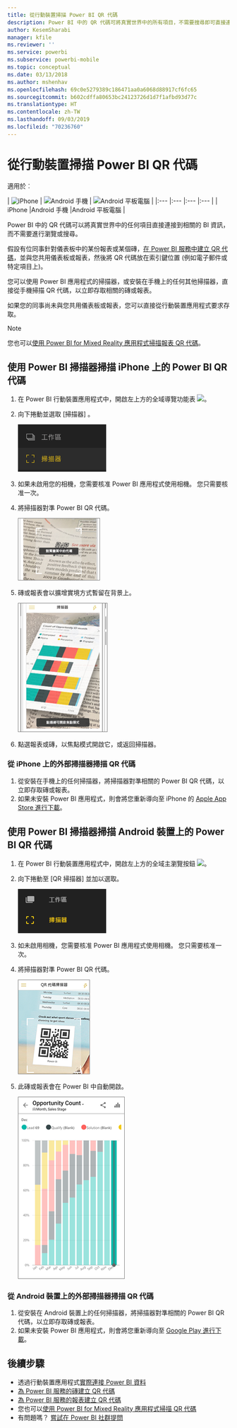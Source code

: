 ```yaml
---
title: 從行動裝置掃描 Power BI QR 代碼
description: Power BI 中的 QR 代碼可將真實世界中的所有項目，不需要搜尋即可直接連接到適用於 iPhone 和 Android 裝置之 Power BI 行動應用程式中的相關 BI 資訊。
author: KesemSharabi
manager: kfile
ms.reviewer: ''
ms.service: powerbi
ms.subservice: powerbi-mobile
ms.topic: conceptual
ms.date: 03/13/2018
ms.author: mshenhav
ms.openlocfilehash: 69c0e5279389c186471aa0a6068d88917cf6fc65
ms.sourcegitcommit: b602cdffa80653bc24123726d1d7f1afbd93d77c
ms.translationtype: HT
ms.contentlocale: zh-TW
ms.lasthandoff: 09/03/2019
ms.locfileid: "70236760"
---
```

# <a name="scan-a-power-bi-qr-code-from-your-mobile-device"></a>從行動裝置掃描 Power BI QR 代碼
適用於︰

| ![iPhone](./media/mobile-apps-qr-code/ios-logo-40-px.png) | ![Android 手機](././media/mobile-apps-qr-code/android-logo-40-px.png) | ![Android 平板電腦](././media/mobile-apps-qr-code/android-logo-40-px.png) |
|:--- |:--- |:--- |:--- |
| iPhone |Android 手機 |Android 平板電腦 |

Power BI 中的 QR 代碼可以將真實世界中的任何項目直接連接到相關的 BI 資訊，而不需要進行瀏覽或搜尋。

假設有位同事針對儀表板中的某份報表或某個磚，[在 Power BI 服務中建立 QR 代碼](../../service-create-qr-code-for-tile.md)，並與您共用儀表板或報表，然後將 QR 代碼放在索引鍵位置 (例如電子郵件或特定項目上)。 

您可以使用 Power BI 應用程式的掃描器，或安裝在手機上的任何其他掃描器，直接從手機掃描 QR 代碼，以立即存取相關的磚或報表。 

如果您的同事尚未與您共用儀表板或報表，您可以直接從行動裝置應用程式要求存取。 

> [!NOTE]
> 您也可以[使用 Power BI for Mixed Reality 應用程式掃描報表 QR 代碼](mobile-mixed-reality-app.md#scan-a-report-qr-code-in-holographic-view)。

## <a name="scan-a-power-bi-qr-code-on-your-iphone-with-the-power-bi-scanner"></a>使用 Power BI 掃描器掃描 iPhone 上的 Power BI QR 代碼
1. 在 Power BI 行動裝置應用程式中，開啟左上方的全域導覽功能表 ![](media/mobile-apps-qr-code/power-bi-iphone-global-nav-button.png)。 
2. 向下捲動並選取 [掃描器]  。 
   
    ![](media/mobile-apps-qr-code/power-bi-iphone-scanner-menu.png)
3. 如果未啟用您的相機，您需要核准 Power BI 應用程式使用相機。 您只需要核准一次。 
4. 將掃描器對準 Power BI QR 代碼。 
   
    ![](media/mobile-apps-qr-code/power-bi-align-qr-code.png)
5. 磚或報表會以擴增實境方式暫留在背景上。
   
    ![](media/mobile-apps-qr-code/power-bi-ios-qr-ar-scanner.png)
6. 點選報表或磚，以焦點模式開啟它，或返回掃描器。

### <a name="scan-a-qr-code-from-an-external-scanner-on-your-iphone"></a>從 iPhone 上的外部掃描器掃描 QR 代碼
1. 從安裝在手機上的任何掃描器，將掃描器對準相關的 Power BI QR 代碼，以立即存取磚或報表。 
2. 如果未安裝 Power BI 應用程式，則會將您重新導向至 iPhone 的 [Apple App Store 進行下載](http://go.microsoft.com/fwlink/?LinkId=522062)。

## <a name="scan-a-power-bi-qr-code-on-your-android-device-with-the-power-bi-scanner"></a>使用 Power BI 掃描器掃描 Android 裝置上的 Power BI QR 代碼
1. 在 Power BI 行動裝置應用程式中，開啟左上方的全域主瀏覽按鈕 ![](media/mobile-apps-qr-code/power-bi-android-global-nav-icon.png)。 
2. 向下捲動至 [QR 掃描器]  並加以選取。
   
    ![](media/mobile-apps-qr-code/power-bi-android-scanner-menu.png)
3. 如未啟用相機，您需要核准 Power BI 應用程式使用相機。 您只需要核准一次。 
4. 將掃描器對準 Power BI QR 代碼。 
   
    ![](media/mobile-apps-qr-code/pbi_iph_qrscan.png)
5. 此磚或報表會在 Power BI 中自動開啟。
   
    ![](media/mobile-apps-qr-code/power-bi-android-tile.png)

### <a name="scan-a-qr-code-from-an-external-scanner-on-your-android-device"></a>從 Android 裝置上的外部掃描器掃描 QR 代碼
1. 從安裝在 Android 裝置上的任何掃描器，將掃描器對準相關的 Power BI QR 代碼，以立即存取磚或報表。 
2. 如果未安裝 Power BI 應用程式，則會將您重新導向至 [Google Play 進行下載](http://go.microsoft.com/fwlink/?LinkID=544867)。 

## <a name="next-steps"></a>後續步驟
* 透過行動裝置應用程式[實際連接 Power BI 資料](mobile-apps-data-in-real-world-context.md)
* [為 Power BI 服務的磚建立 QR 代碼](../../service-create-qr-code-for-tile.md)
* [為 Power BI 服務的報表建立 QR 代碼](../../service-create-qr-code-for-report.md)
* 您也可以[使用 Power BI for Mixed Reality 應用程式掃描 QR 代碼](mobile-mixed-reality-app.md)
* 有問題嗎？ [嘗試在 Power BI 社群提問](http://community.powerbi.com/)

